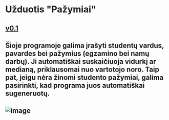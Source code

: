 # Užduotis "Pažymiai"
[v0.1](https://github.com/edgarasratas/oop-uzduotis-1/tree/v0.1)
-----------------------------------------------------------------------
Šioje programoje galima įrašyti studentų vardus, pavardes bei pažymius (egzamino bei namų darbų).
Ji automatiškai suskaičiuoja vidurkį ar medianą, priklausomai nuo vartotojo noro.
Taip pat, jeigu nėra žinomi studento pažymiai, galima pasirinkti, kad programa juos automatiškai sugeneruotų.
-------------------------------------------------------------------------
![image](https://user-images.githubusercontent.com/73912309/108605204-64abee80-73bb-11eb-90ff-9720a407bc53.png)
-----------------------------------------------------------------------------------------------------------------
